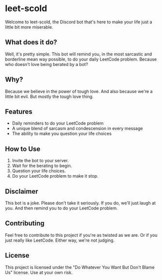 # leet-scold

Welcome to leet-scold, the Discord bot that's here to make your life just a little bit more miserable. 

## What does it do?

Well, it's pretty simple. This bot will remind you, in the most sarcastic and borderline mean way possible, to do your daily LeetCode problem. Because who doesn't love being berated by a bot?

## Why?

Because we believe in the power of tough love. And also because we're a little bit evil. But mostly the tough love thing.

## Features

* Daily reminders to do your LeetCode problem
* A unique blend of sarcasm and condescension in every message
* The ability to make you question your life choices

## How to Use

1. Invite the bot to your server.
2. Wait for the berating to begin.
3. Question your life choices.
4. Do your LeetCode problem to make it stop.

## Disclaimer

This bot is a joke. Please don't take it seriously. If you do, we'll just laugh at you. And then remind you to do your LeetCode problem.

## Contributing

Feel free to contribute to this project if you're as twisted as we are. Or if you just really like LeetCode. Either way, we're not judging.

## License

This project is licensed under the "Do Whatever You Want But Don't Blame Us" license. Use at your own risk.
